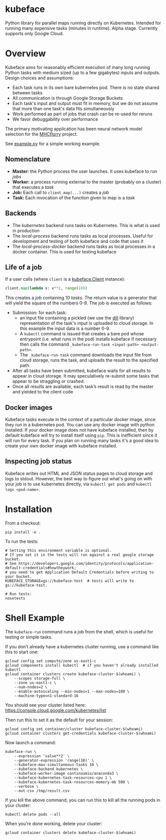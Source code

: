 kubeface
========

Python library for parallel maps running directly on Kubernetes. Intended for running many expensive tasks (minutes in runtime). Alpha stage. Currently supports only Google Cloud.

Overview
========

Kubeface aims for reasonably efficient execution of many long running Python tasks with medium sized (up to a few gigabytes) inputs and outputs. Design choices and assumptions:

* Each task runs in its own bare kubernetes pod. There is no state shared between tasks
* All communication is through Google Storage Buckets
* Each task's input and output must fit in memory, but we do not assume that more than one task's data fits simultaneously
* Work performed as part of jobs that crash can be re-used for reruns
* We favor debuggability over performance

The primary motivating application has been neural network model selection for the [MHCflurry](https://github.com/hammerlab/mhcflurry) project.

See [example.py](example.py) for a simple working example.

Nomenclature
-------------

* **Master:** the Python process the user launches. It uses kubeface to run *jobs*
* **Worker:** a process running external to the master (probably on a cluster) that executes a *task*
* **Job:** Each call to `client.map(...)` creates a *job*
* **Task:** Each invocation of the function given to map is a *task*

Backends
-------------

* The *kubernetes* backend runs tasks on Kubernetes. This is what is used in production
* The *local-process* backend runs tasks as local processes. Useful for development and testing of both kubeface and code that uses it
* The *local-process-docker* backend runs tasks as local processes in a docker container. This is used for testing kubeface


Life of a job
-------------

If a user calls (where `client` is a [kubeface.Client](kubeface/client.py) instance):

```py
client.map(lambda x: x**2, range(10))
```

This creates a *job* containing 10 *tasks*. The return value is a generator that will yield the square of the numbers 0-9. The job is executed as follows:

* Submission: for each task:
  * an input file containing a pickled (we use the [dill](https://github.com/uqfoundation/dill) library) representation of the task's input is uploaded to cloud storage. In this example the input data is a number 0-9.
  * A `kubectl` command is issued that creates a bare pod whose entrypoint (i.e. what runs in the pod) installs kubeface if necessary then calls the command `_kubeface-run-task <input-path> <output-path>`.
  * The `_kubeface-run-task` command downloads the input file from cloud storage, runs the task, and uploads the result to the specified path.
* After all tasks have been submitted, kubeface waits for all results to appear in cloud storage. It may speculatively re-submit some tasks that appear to be straggling or crashed.
* Once all results are available, each task’s result is read by the master and yielded to the client code


Docker images
-------------

Kubeface tasks execute in the context of a particular docker image, since they run in a kubernetes pod. You can use any docker image with python installed. If your docker image does not have kubeface installed, then by default kubeface will try to install itself using `pip`. This is inefficient since it will run for every task. If you plan on running many tasks it's a good idea to create your own docker image with kubeface installed.

Inspecting job status
----------------------
Kubeface writes out HTML and JSON status pages to cloud storage and logs to stdout. However, the best way to figure out what's going on with your job is to use kubernetes directly, via `kubectl get pods` and `kubectl logs <pod-name>`.


Installation
============

From a checkout:

    pip install -e .

To run the tests:

    # Setting this environment variable is optional.
    # If you set it in the tests will run against a real google storage bucket.
    # See https://developers.google.com/identity/protocols/application-default-credentials#howtheywork;
    # you need to get Application Default Credentials before writing to your bucket.
    KUBEFACE_STORAGE=gs://kubeface-test  # tests will write to gs://kubeface-test.

    # Run tests:
    nosetests

Shell Example
=============

The `kubeface-run` command runs a job from the shell, which is useful for testing or simple tasks.

If you don’t already have a kubernetes cluster running, use a command like this to start one:

    gcloud config set compute/zone us-east1-c
    gcloud components install kubectl  # if you haven't already installed kubectl
    gcloud container clusters create kubeface-cluster-$(whoami) \
        --scopes storage-full \
        --zone us-east1-c \
        --num-nodes=2 \
        --enable-autoscaling --min-nodes=1 --max-nodes=100 \
        --machine-type=n1-standard-16

You should see your cluster listed here: <https://console.cloud.google.com/kubernetes/list>

Then run this to set it as the default for your session:

    gcloud config set container/cluster kubeface-cluster-$(whoami)
    gcloud container clusters get-credentials kubeface-cluster-$(whoami)

Now launch a command:

    kubeface-run \
        --expression 'value**2' \
        --generator-expression 'range(10)' \
        --kubeface-max-simultaneous-tasks 10 \
        --kubeface-backend kubernetes \
        --kubeface-worker-image continuumio/anaconda3 \
        --kubeface-kubernetes-task-resources-cpu 1 \
        --kubeface-kubernetes-task-resources-memory-mb 500 \
        --verbose \
        --out-csv /tmp/result.csv

If you kill the above command, you can run this to kill all the running pods in your cluster:

    kubectl delete pods --all

When you’re done working, delete your cluster:

    gcloud container clusters delete kubeface-cluster-$(whoami)

